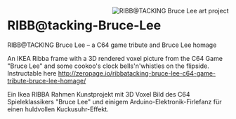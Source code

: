 <a style="float:right" href="http://zeropage.io/ribbatacking-bruce-lee-c64-game-tribute-bruce-lee-homage/"><img alt="RIBB@TACKING Bruce Lee art project" style="float:right" src="http://zeropage.io/wp-content/uploads/bruce-lee-voxel-on-wall-1-300x300.jpg" /></a>

# RIBB@tacking-Bruce-Lee
RIBB@TACKING Bruce Lee – a C64 game tribute and Bruce Lee homage

An IKEA Ribba frame with a 3D rendered voxel picture from the C64 Game "Bruce Lee" and some cookoo's clock bells'n'whistles on the flipside. Instructable here http://zeropage.io/ribbatacking-bruce-lee-c64-game-tribute-bruce-lee-homage/

Ein Ikea RIBBA Rahmen Kunstprojekt mit 3D Voxel Bild des C64 Spieleklassikers "Bruce Lee" und einigem Arduino-Elektronik-Firlefanz für einen huldvollen Kuckusuhr-Effekt.
